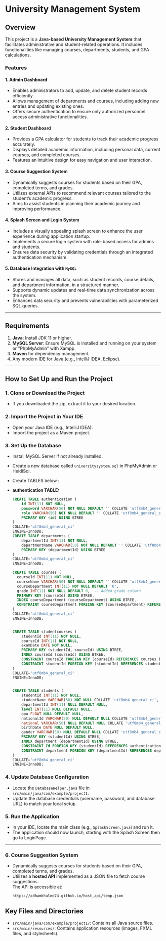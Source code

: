# University Management System

## Overview

This project is a **Java-based University Management System** that facilitates administrative and student-related operations.
It includes functionalities like managing courses, departments, students, and GPA calculations.

### Features

#### 1. **Admin Dashboard**

- Enables administrators to add, update, and delete student records efficiently.
- Allows management of departments and courses, including adding new entries and updating existing ones.
- Offers secure authentication to ensure only authorized personnel access administrative functionalities.

#### 2. **Student Dashboard**

- Provides a GPA calculator for students to track their academic progress accurately.
- Displays detailed academic information, including personal data, current courses, and completed courses.
- Features an intuitive design for easy navigation and user interaction.

#### 3. **Course Suggestion System**

- Dynamically suggests courses for students based on their GPA, completed terms, and grades.
- Utilizes external APIs to recommend relevant courses tailored to the student’s academic progress.
- Aims to assist students in planning their academic journey and improving performance.

#### 4. **Splash Screen and Login System**

- Includes a visually appealing splash screen to enhance the user experience during application startup.
- Implements a secure login system with role-based access for admins and students.
- Ensures data security by validating credentials through an integrated authentication mechanism.

#### 5. **Database Integration with `MySQL`**

- Stores and manages all data, such as student records, course details, and department information, in a structured manner.
- Supports dynamic updates and real-time data synchronization across the system.
- Enhances data security and prevents vulnerabilities with parameterized SQL queries.

---

## Requirements

1. **Java**: Install JDK 11 or higher.
2. **MySQL Server**: Ensure MySQL is installed and running on your system or "PhpMyAdmin" with Xampp.
3. **Maven** for dependency management.
4. Any modern IDE for Java (e.g., IntelliJ IDEA, Eclipse).

---

## How to Set Up and Run the Project

### 1. Clone or Download the Project

- If you downloaded the zip, extract it to your desired location.

### 2. Import the Project in Your IDE

- Open your Java IDE (e.g., IntelliJ IDEA).
- Import the project as a Maven project.

### 3. Set Up the Database

- Install MySQL Server if not already installed.
- Create a new database called `universitysystem.sql` in PhpMyAdmin or HeidiSql.

- Create TABLES below :

- **authentication TABLE:**

  ```sql
  CREATE TABLE authentication (
      id INT(11) NOT NULL,
      password VARCHAR(50) NOT NULL DEFAULT '' COLLATE 'utf8mb4_general_ci',
      role VARCHAR(50) NOT NULL DEFAULT '' COLLATE 'utf8mb4_general_ci',
      PRIMARY KEY (id) USING BTREE
  )
  COLLATE='utf8mb4_general_ci'
  ENGINE=InnoDB;
  CREATE TABLE departments (
      departmentId INT(11) NOT NULL,
      departmentName VARCHAR(50) NOT NULL DEFAULT '' COLLATE 'utf8mb4_general_ci',
      PRIMARY KEY (departmentId) USING BTREE
  )
  COLLATE='utf8mb4_general_ci'
  ENGINE=InnoDB;

  CREATE TABLE courses (
    courseId INT(11) NOT NULL,
    courseName VARCHAR(50) NOT NULL DEFAULT '' COLLATE 'utf8mb4_general_ci',
    courseDepartment INT(11) NOT NULL DEFAULT '0',
    grade INT(11) NOT NULL DEFAULT 0,  -- Added grade column
    PRIMARY KEY (courseId) USING BTREE,
    INDEX courseDepartment (courseDepartment) USING BTREE,
    CONSTRAINT courseDepartment FOREIGN KEY (courseDepartment) REFERENCES departments (departmentId) ON UPDATE CASCADE ON DELETE NO ACTION
  )
  COLLATE='utf8mb4_general_ci'
  ENGINE=InnoDB;


  CREATE TABLE studentcourses (
      studentId INT(11) NOT NULL,
      courseId INT(11) NOT NULL,
      examDate DATE NOT NULL,
      PRIMARY KEY (studentId, courseId) USING BTREE,
      INDEX courseId (courseId) USING BTREE,
      CONSTRAINT courseId FOREIGN KEY (courseId) REFERENCES courses (courseId) ON UPDATE CASCADE ON DELETE CASCADE,
      CONSTRAINT studentId FOREIGN KEY (studentId) REFERENCES students (studentId) ON UPDATE CASCADE ON DELETE CASCADE
  )
  COLLATE='utf8mb4_general_ci'
  ENGINE=InnoDB;


  CREATE TABLE students (
      studentId INT(11) NOT NULL,
      studentName VARCHAR(50) NOT NULL COLLATE 'utf8mb4_general_ci',
      departmentId INT(11) NULL DEFAULT NULL,
      level INT(11) NULL DEFAULT NULL,
      gpa FLOAT NULL DEFAULT NULL,
      nationalId VARCHAR(50) NULL DEFAULT NULL COLLATE 'utf8mb4_general_ci',
      national VARCHAR(50) NULL DEFAULT NULL COLLATE 'utf8mb4_general_ci',
      birthDate DATE NULL DEFAULT NULL,
      gender VARCHAR(50) NULL DEFAULT NULL COLLATE 'utf8mb4_general_ci',
      PRIMARY KEY (studentId) USING BTREE,
      INDEX department (departmentId) USING BTREE,
      CONSTRAINT Id FOREIGN KEY (studentId) REFERENCES authentication (id) ON UPDATE CASCADE ON DELETE CASCADE,
      CONSTRAINT department FOREIGN KEY (departmentId) REFERENCES departments (departmentId) ON UPDATE CASCADE ON DELETE SET NULL
  )
  COLLATE='utf8mb4_general_ci'
  ENGINE=InnoDB;
  ```

### 4. Update Database Configuration

- Locate the `DatabaseHelper.java` file in `src/main/java/com/example/project1`.
- Update the database credentials (username, password, and database URL) to match your local setup.

### 5. Run the Application

- In your IDE, locate the main class (e.g., `SplashScreen.java`) and run it.
- The application should now launch, starting with the Splash Screen then go to LoginPage.

---

### 6. **Course Suggestion System**

- Dynamically suggests courses for students based on their GPA, completed terms, and grades.
- Utilizes a **hosted API** implemented as a JSON file to fetch course suggestions.  
  The API is accessible at:
  ```plaintext
  https://adhamkhaled74.github.io/host_api/temp.json
  ```

## Key Files and Directories

- `src/main/java/com/example/project1/`: Contains all Java source files.
- `src/main/resources/`: Contains application resources (images, FXML files, and stylesheets).
